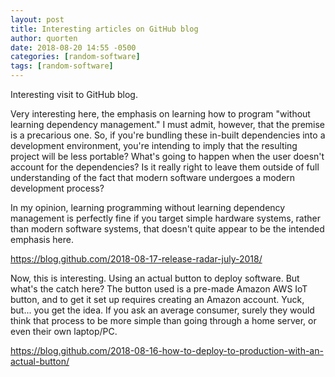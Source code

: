 ```yaml
---
layout: post
title: Interesting articles on GitHub blog
author: quorten
date: 2018-08-20 14:55 -0500
categories: [random-software]
tags: [random-software]
---
```


Interesting visit to GitHub blog.

Very interesting here, the emphasis on learning how to program
"without learning dependency management."  I must admit, however, that
the premise is a precarious one.  So, if you're bundling these
in-built dependencies into a development environment, you're intending
to imply that the resulting project will be less portable?  What's
going to happen when the user doesn't account for the dependencies?
Is it really right to leave them outside of full understanding of the
fact that modern software undergoes a modern development process?

In my opinion, learning programming without learning dependency
management is perfectly fine if you target simple hardware systems,
rather than modern software systems, that doesn't quite appear to be
the intended emphasis here.

https://blog.github.com/2018-08-17-release-radar-july-2018/

Now, this is interesting.  Using an actual button to deploy software.
But what's the catch here?  The button used is a pre-made Amazon AWS
IoT button, and to get it set up requires creating an Amazon account.
Yuck, but... you get the idea.  If you ask an average consumer, surely
they would think that process to be more simple than going through a
home server, or even their own laptop/PC.

https://blog.github.com/2018-08-16-how-to-deploy-to-production-with-an-actual-button/
